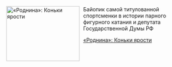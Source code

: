 <!--2025-06-13 10:15:51-->
<div class="yb">
  <div class="rss kino_kino"><a href="https://www.kino-teatr.ru/kino/art/tv/7822/" title="«Роднина»: Коньки ярости"><img src="https://www.kino-teatr.ru/art/2/2/7822/poster.jpg" width="196" height="147" align="left" hspace="5" style="margin: 0px 10px 0px 5px" alt="«Роднина»: Коньки ярости"/></a>Байопик самой титулованной спортсменки в истории парного фигурного катания и депутата Государственной Думы РФ <p class="titl"><a href="https://www.kino-teatr.ru/kino/art/tv/7822/">«Роднина»: Коньки ярости</a></p></div>
</div>

